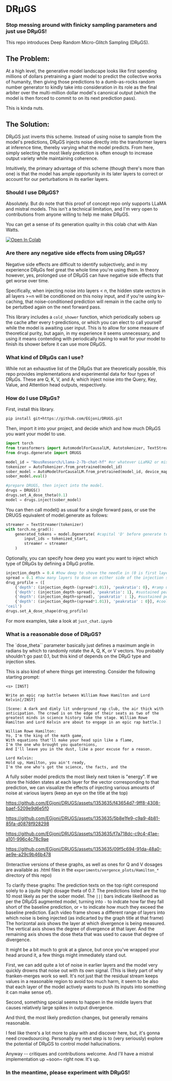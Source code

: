 # DRµGS
### Stop messing around with finicky sampling parameters and just use DRµGS!
This repo introduces Deep Random Micro-Glitch Sampling (DRµGS).

## The Problem:
At a high level, the generative model landscape looks like first spending millions of dollars pretraining a giant model to predict the collective works of humanity, then giving those predictions to a dumb-as-rocks random number generator to kindly take into consideration in its role as the final arbiter over the multi-million dollar model's canonical output (which the model is then forced to commit to on its next prediction pass).

This is kinda nuts.

## The Solution:
DRµGS just inverts this scheme. Instead of using noise to sample from the model's predictions, DRµGS injects noise directly into the transformer layers at inference time, thereby varying what the model predicts. From here, simply selecting the most likely prediction is often enough to increase output variety while maintaining coherence.

Intuitively, the primary advantage of this scheme (though there's more than one) is that the model has ample opportunity in its later layers to correct or account for our perturbations in its earlier layers.

### Should I use DRµGS?
Absolutely. But do note that this proof of concept repo only supports LLaMA and mistral models. This isn't a technical limitation, and I'm very open to contributions from anyone willing to help me make DRµGS.

You can get a sense of its generation quality in this colab chat with Alan Watts.

[![Open In Colab](https://colab.research.google.com/assets/colab-badge.svg)](https://colab.research.google.com/drive/1-1TpLb4fcdUU-zahaKY_TOr7jI-88DdQ?usp=sharing)

### Are there any negative side effects from using DRµGS?
Negative side effects are difficult to identify subjectively, and in my experience DRµGs feel great the whole time you're using them.
In theory however, yes, prolonged use of DRµGS can have negative side effects that get worse over time.

Specifically, when injecting noise into layers < n, the hidden state vectors in all layers >=n will be conditioned on this noisy input, and if you're using kv-caching, that noise-conditioned prediction will remain in the cache only to be pertutbed again on the next forward pass.

This library includes a `cold_shower` function, which periodically sobers up the cache after every t-predictions, or which you can elect to call yourself while the model is awaiting user input. This is to allow for some measure of theoretical purity, but again, in my experience it seems unnecessary, and using it means contending with periodically having to wait for your model to finish its shower before it can use more DRµGS.


### What kind of DRµGs can I use?
While not an exhaustive list of the DRµGs that are theoretically possible, this repo provides implementations and experimental data for four types of DRµGs. These are Q, K, V, and A; which inject noise into the Query, Key, Value, and Attention head outputs, respectively.

### How do I use DRµGs?

First, install this library.

```bash
pip install git+https://github.com/EGjoni/DRUGS.git
```

Then, import it into your project, and decide which and how much DRµGS you want your model to use.

```python
import torch
from transformers import AutomodelForCausalLM, Autotokenizer, TextStreamer
from drugs.dgenerate import DRUGS

model_id = "NousResearch/Llama-2-7b-chat-hf" #or whatever LLaMA2 or mistral variant you prefer
tokenizer = AutoTokenizer.from_pretrained(model_id)
sober_model = AutoModelForCausalLM.from_pretrained(model_id, device_map="auto")
sober_model.eval()

#prepare DRUGS, then inject into the model.
drugs = DRUGS()
drugs.set_A_dose_theta(0.1)
model = drugs.inject(sober_model)
```

You can then call model() as usual for a single forward pass, or use the DRUGS equivalent of model.generate as follows:

```python
streamer = TextStreamer(tokenizer)
with torch.no_grad():
    generated_tokens = model.Dgenerate( #capital 'D' before generate to distinguish from regular .generate()
        input_ids = tokenized_start,
        streamer = streamer
    )
```



Optionally, you can specify how deep you want you want to inject which type of DRµGs by defining a DRµG profile.

```python
injection_depth = 0.4 #how deep to shove the needle in (0 is first layer, 1 is last layer)
spread = 0.1 #how many layers to dose on either side of the injection site (0 is no layers, 1 is all layers)
drug_profile = ([
    {'depth': (injection_depth-(spread*1.01)), 'peakratio': 0}, #ramp up
    {'depth': (injection_depth-spread), 'peakratio': 1}, #sustained peak
    {'depth': (injection_depth+spread), 'peakratio' : 1}, #sustained peak
    {'depth': (injection_depth+(spread*1.01)), 'peakratio' : 0}], #cool down 
'ceil')
drugs.set_A_dose_shape(drug_profile) 
```

For more examples, take a look at `just_chat.ipynb`


### What is a reasonable dose of DRµGS?

The `dose_theta`` parameter basically just defines a maximum angle in radians by which to randomly rotate the A, Q, K, or V vectors. You probably shouldn't go past 0.1, but this kind of depends on the DRµG type and injection sites.

This is also kind of where things get interesting. Consider the following starting prompt:

```
<s> [INST]

Write an epic rap battle between William Rowe Hamilton and Lord Kelvin[/INST]

[Scene: A dark and dimly lit underground rap club, the air thick with anticipation. The crowd is on the edge of their seats as two of the greatest minds in science history take the stage. William Rowe Hamilton and Lord Kelvin are about to engage in an epic rap battle.]

William Rowe Hamilton:
Yo, I'm the king of the math game,
With equations that'll make your head spin like a flame,
I'm the one who brought you quaternions,
And I'll leave you in the dust, like a poor excuse for a reason.

Lord Kelvin:
Hold up, Hamilton, you ain't ready,
I'm the one who's got the science, the facts, and the
```

A fully sober model predicts the most likely next token is "energy". If we store the hidden states at each layer for the vector corresponding to that prediction, we can visualize the effects of injecting various amounts of noise at various layers (keep an eye on the title at the top)


https://github.com/EGjoni/DRUGS/assets/1353635/f43654d7-9ff8-4308-baef-5209e9d6e5f0


https://github.com/EGjoni/DRUGS/assets/1353635/5b8e1fe9-c9a9-4b81-85fa-d0878f928298



https://github.com/EGjoni/DRUGS/assets/1353635/f7a718dc-c9c4-41ae-a101-996c4c78c9ae



https://github.com/EGjoni/DRUGS/assets/1353635/09f5c694-91da-48a0-ae9e-a29c9b46b478



(Interactive versions of these graphs, as well as ones for Q and V dosages are available as .html files in the `experiments/vergence_plots/Hamilton_*` directory of this repo)

To clarify these graphs:
The prediction texts on the top right correspond solely to a (quite high) dosage theta of 0.7. The predictions listed are the top 10 most likely as per the sober model. The `|||` bars indicate likelihood as per the DRµGS augmented model, turning into `-` to indcate how far they fall short of the baseline prediction, or `+` to indicate how much they exceed the baseline prediction.
Each video frame shows a different range of layers into which noise is being injected (as indicarted by the graph title at that frame)
The horizontal axis shows the layer at which divergence is being measured.
The vertical axis shows the degree of divergence at that layer.
And the remaining axis shows the dose theta that was used to cause that degree of divergence.

It might be a bit much to grok at a glance, but once you've wrapped your head around it, a few things might immediately stand out. 

First, we can add quite a lot of noise in earlier layers and the model very quickly drowns that noise out with its own signal. (This is likely part of why franken-merges work so well. It's not just that the residual stream keeps values in a reasonable region to avoid too much harm, it seem to be also that each layer of the model actively wants to push its inputs into something it can make sense of).

Second, something special seems to happen in the middle layers that causes relatively large spikes in output divergence.

And third, the most likely prediction changes, but generally remains reasonable.

I feel like there's a lot more to play with and discover here, but, it's gonna need crowdsourcing. Personally my next step is to (very seriously) explore the potential of DRµGS to control model hallucinations.


Anyway -- critiques and contributions welcome. And I'll have a mistral implementation up ~soon~ right now. It's up. 

### In the meantime, please experiment with DRµGS!

